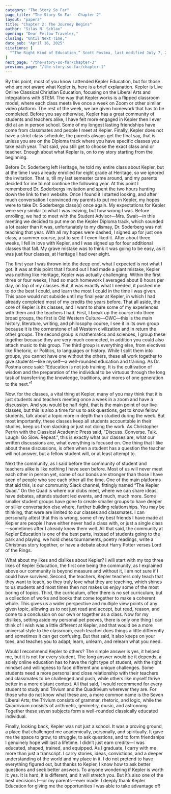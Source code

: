 ```yaml
---
category: "The Story So Far"
page_title: "The Story So Far - Chapter 2"
layout: "paper3"
title: "Chapter 2: The Journey Begins"
author: "Silas N. Schlax"
opening: "Dear Fellow Traveler,"
closing: "Until Next Time,"
date_sub: "April 16, 2025"
citations: [
  "“The Right Kind of Education,” Scott Postma, last modified July 7, 2021, https://scottpostma.net/2021/07/01/the-right-kind-of-education/.",
]
next_page: "/the-story-so-far/chapter-3"
previous_page: "/the-story-so-far/chapter-1"
---
```



By this point, most of you know I attended Kepler Education, but for those who are not aware what Kepler is, here is a brief explanation. Kepler is Live Online Classical Christian Education, focusing on the Liberal Arts and integrations with STEM. The way that Kepler works is a flipped classroom model, where each class meets live once a week on Zoom or other similar video platform. The rest of the week, we are given homework that has to be completed. Before you say otherwise, Kepler has a great community of students and teachers alike, I have felt more engaged in Kepler then I ever did at an in person school. Some of my longest lasting friendships have come from classmates and people I meet at Kepler. Finally, Kepler does not have a strict class schedule, the parents always get the final say, that is unless you are on the Diploma track where you have specific classes you take each year. That said, you still get to choose the exact class and or teacher. Enough about what Kepler is, on to my story starting from the beginning.

Before Dr. Soderberg left Heritage, he told my entire class about Kepler, but at the time I was already enrolled for eight grade at Heritage, so we ignored the invitation. That is, till my last semester came around, and my parents decided for me to not continue the following year. At this point I remembered Dr. Soderbergs invitation and spent the two hours hunting down the link to their website. Once I found it I started looking, and after much conversation I convinced my parents to put me in Kepler, my hopes were to take Dr. Soderbergs class(s) once again. My expectations for Kepler were very similar to what I was leaving, but how wrong I was. Before enrolling, we had to meet with the Student Advisor—Mrs. Swait—in this meeting we decided to put me on the Kepler Diploma track, which sounded a lot easier than it was, unfortunately to my dismay, Dr. Soderberg was not teaching that year. With all my hopes were dashed, I signed up for just one class, a summer course, just to see if I even liked it. After about three weeks, I fell in love with Kepler, and I was signed up for four additional classes that fall. My grave mistake was to think it was going to be easy, as it was just four classes, at Heritage I had over eight. 

The first year I was thrown into the deep end, what I expected is not what I got. It was at this point that I found out I had made a giant mistake, Kepler was nothing like Heritage, Kepler was actually challenging. Within the first three or four weeks, I had so much homework I averaged about 8 hours per day, on top of my classes. But, it was exactly what I needed, it pushed me to do the best I could, and learn the most I could in the time I was given. This pace would not subside until my final year at Kepler, in which I had already completed most of my credits the years before. That all aside, the core of Kepler is its classes, and I want to share some of my experiences with them and the teachers I had. First, I break up the course into three broad groups, the first is Old Western Culture—OWC—this is the main history, literature, writing, and philosophy course, I see it in its own group because it is the cornerstone of all Western civilization and in return the other groups. The second group is mathematics and sciences, I group these together because they are very much connected, in addition you could also attach music to this group. The third group is everything else, from electives like Rhetoric, or Politics, to languages or history. While I split them into groups, you cannot have one without the others, these all work together to give students—like myself—a well-rounded education and training. As Dr. Postma once said: “Education is not job training. It is the cultivation of wisdom and the preparation of the individual to be virtuous through the long task of transferring the knowledge, traditions, and mores of one generation to the next.”<sup>1</sup> 

Now, for the classes, a vital thing at Kepler, many of you may think that it is just students and teachers meeting once a week in a zoom and have a discussion. And you would be half right, that is the main point of our live classes, but this is also a time for us to ask questions, get to know fellow students, talk about a topic more in depth than studied during the week. But most importantly, these classes keep all students accountable in their studies, keep us from slacking or just not doing the work. As Christopher Perrin with the Classical Academic Press said, “Discuss. Converse. Talk. Laugh. Go Slow. Repeat.”, this is exactly what our classes are, what our written discussions are, what everything is focused on. One thing that I like about these discussions, is often when a student has a question the teacher will not answer, but a fellow student will, or at least attempt to.

Next the community, as I said before the community of student and teachers alike is like nothing I have seen before. Most of us will never meet each other in person yet, some of our bonds are stronger than those I have seen of people who see each other all the time. One of the main platforms that aid this, is our community Slack channel, fittingly named “The Kepler Quad.” On the Quad is where our clubs meet, where we can share ideas, have debates, attends student led events, and much, much more. Some smaller student groups have gone to create smaller groups to have deeper or sillier conversation else where, further building relationships. You may be thinking, that were are limited to our classes and classmates. I can personally attest that this is wrong, some of my best friends I have made at Kepler are people I have either never had a class with, or just a single class—sometimes after I already knew them well. All that said, the community at Kepler Education is one of the best parts, instead of students going to the park and playing, we hold chess tournaments, poetry readings, write a Christmas story together, or have a debate about Harry Potter verses Lord of the Rings.

What about my likes and dislikes about Kepler? I will start with my top three likes of Kepler Education, the first one being the community, as I explained above our community is beyond measure and without it, I am not sure if I could have survived. Second, the teachers, Kepler teachers only teach that they want to teach, so they truly love what they are teaching, which shines to us students and most times then not makes us enjoy some of the most boring of topics. Third, the curriculum, often there is no set curriculum, but a collection of works and books that come together to make a coherent whole. This gives us a wider perspective and multiple view points of any given topic, allowing us to not just read and accept, but read, reason, and come to a conclusion on our own or together as a class. Now for my dislikes, setting aside my personal pet peeves, there is only one thing I can think of I wish was a little different at Kepler, and that would be a more universal style to the classroom, each teacher does things a little differently and sometimes it can get confusing. But that said, it also keeps on your toes, and teaches you to adapt, learn, unlearn, and relearn what you need.

Would I recommend Kepler to others? The simple answer is yes, it helped me, but it is not for every student. The long answer would be it depends, a solely online education has to have the right type of student, with the right mindset and willingness to face different and unique challenges. Some students need a more personal and close relationship with their teachers and classmates to be challenged and push, while others like myself thrive better in a more distant context. All that said, I would recommend for every student to study and Trivium and the Quadrivium wherever they are. For those who do not know what these are, a more common name is the Seven Liberal Arts; the Trivium consists of grammar, rhetoric, and logic, while the Quadrivium consists of arithmetic, geometry, music, and astronomy. Together these seven subjects form a well-rounded classically educated individual.

Finally, looking back, Kepler was not just a school. It was a proving ground, a place that challenged me academically, personally, and spiritually. It gave me the space to grow, to struggle, to ask questions, and to form friendships I genuinely hope will last a lifetime. I didn’t just earn credits—I was educated, shaped, trained, and equipped. As I graduate, I carry with me more than just a transcript. I carry stories, ideas, convictions, and a deeper understanding of the world and my place in it. I do not pretend to have everything figured out, but thanks to Kepler, I know how to ask better questions and seek better answers. To anyone wondering if Kepler is worth it: yes. It is hard, it is different, and it will stretch you. But it’s also one of the best decisions I—or my parents—ever made. I deeply thank Kepler Education for giving me the opportunities I was able to take advantage of!
